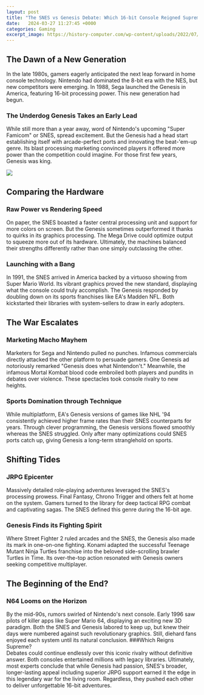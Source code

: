 ```yaml
---
layout: post
title: "The SNES vs Genesis Debate: Which 16-bit Console Reigned Supreme?"
date:   2024-03-27 11:27:45 +0000
categories: Gaming
excerpt_image: https://history-computer.com/wp-content/uploads/2022/07/Nintendo-SNES-1.jpg
---
```


## The Dawn of a New Generation
In the late 1980s, gamers eagerly anticipated the next leap forward in home console technology. Nintendo had dominated the 8-bit era with the NES, but new competitors were emerging. In 1988, Sega launched the Genesis in America, featuring 16-bit processing power. This new generation had begun.
### The Underdog Genesis Takes an Early Lead  
While still more than a year away, word of Nintendo's upcoming "Super Famicom" or SNES, spread excitement. But the Genesis had a head start establishing itself with arcade-perfect ports and innovating the beat-'em-up genre. Its blast processing marketing convinced players it offered more power than the competition could imagine. For those first few years, Genesis was king.

![](https://history-computer.com/wp-content/uploads/2022/07/Nintendo-SNES-1.jpg)
## Comparing the Hardware
### Raw Power vs Rendering Speed
On paper, the SNES boasted a faster central processing unit and support for more colors on screen. But the Genesis sometimes outperformed it thanks to quirks in its graphics processing. The Mega Drive could optimize output to squeeze more out of its hardware. Ultimately, the machines balanced their strengths differently rather than one simply outclassing the other.
### Launching with a Bang  
In 1991, the SNES arrived in America backed by a virtuoso showing from Super Mario World. Its vibrant graphics proved the new standard, displaying what the console could truly accomplish. The Genesis responded by doubling down on its sports franchises like EA's Madden NFL. Both kickstarted their libraries with system-sellers to draw in early adopters.
## The War Escalates  
### Marketing Macho Mayhem
Marketers for Sega and Nintendo pulled no punches. Infamous commercials directly attacked the other platform to persuade gamers. One Genesis ad notoriously remarked "Genesis does what Nintendon't." Meanwhile, the infamous Mortal Kombat blood code embroiled both players and pundits in debates over violence. These spectacles took console rivalry to new heights.
### Sports Domination through Technique
While multiplatform, EA's Genesis versions of games like NHL '94 consistently achieved higher frame rates than their SNES counterparts for years. Through clever programming, the Genesis versions flowed smoothly whereas the SNES struggled. Only after many optimizations could SNES ports catch up, giving Genesis a long-term stranglehold on sports.
## Shifting Tides  
### JRPG Epicenter
Massively detailed role-playing adventures leveraged the SNES's processing prowess. Final Fantasy, Chrono Trigger and others felt at home on the system. Gamers turned to the library for deep tactical RPG combat and captivating sagas. The SNES defined this genre during the 16-bit age.
### Genesis Finds its Fighting Spirit  
Where Street Fighter 2 ruled arcades and the SNES, the Genesis also made its mark in one-on-one fighting. Konami adapted the successful Teenage Mutant Ninja Turtles franchise into the beloved side-scrolling brawler Turtles in Time. Its over-the-top action resonated with Genesis owners seeking competitive multiplayer.
## The Beginning of the End?
### N64 Looms on the Horizon
By the mid-90s, rumors swirled of Nintendo's next console. Early 1996 saw pilots of killer apps like Super Mario 64, displaying an exciting new 3D paradigm. Both the SNES and Genesis labored to keep up, but knew their days were numbered against such revolutionary graphics. Still, diehard fans enjoyed each system until its natural conclusion.
###Which Reigns Supreme?  
Debates could continue endlessly over this iconic rivalry without definitive answer. Both consoles entertained millions with legacy libraries. Ultimately, most experts conclude that while Genesis had passion, SNES's broader, longer-lasting appeal including superior JRPG support earned it the edge in this legendary war for the living room. Regardless, they pushed each other to deliver unforgettable 16-bit adventures.